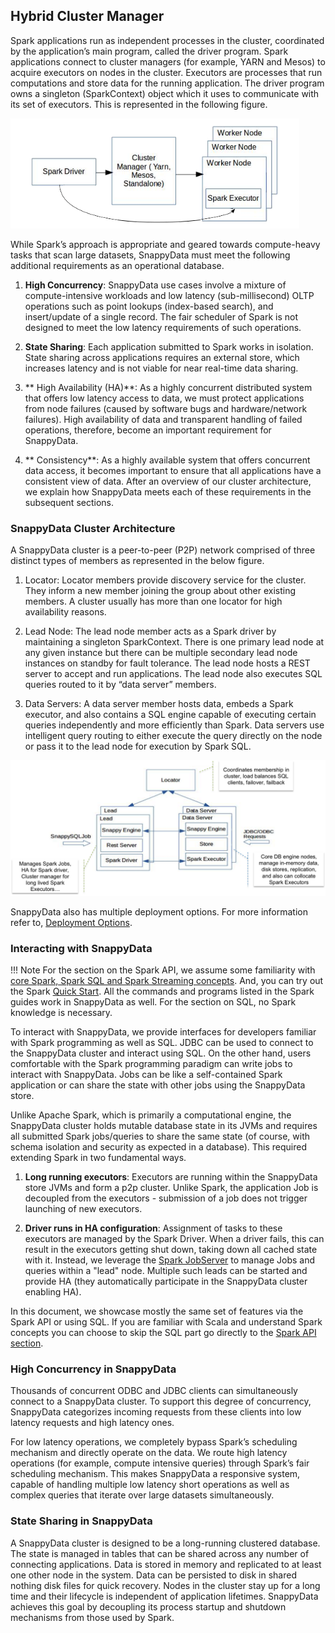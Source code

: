 ## Hybrid Cluster Manager

Spark applications run as independent processes in the cluster, coordinated by the application’s main program, called the driver program. Spark applications connect to cluster managers (for example, YARN and Mesos) to acquire executors on nodes in the cluster. Executors are processes that run computations and store data for the running application. The driver program owns a singleton (SparkContext) object which it uses to communicate with its set of executors. This is represented in the following figure.

![Hybrid Cluster](../Images/hybrid_cluster.png)

While Spark’s approach is appropriate and geared towards compute-heavy tasks that scan large datasets, SnappyData must meet the following additional requirements as an operational database.

1. **High Concurrency**: SnappyData use cases involve a mixture of compute-intensive workloads and low latency (sub-millisecond) OLTP operations such as point lookups (index-based search), and insert/update of a single record. The fair scheduler of Spark is not designed to meet the low latency requirements of such operations.

2. **State Sharing**: Each application submitted to Spark works in isolation. State sharing across applications requires an external store, which increases latency and is not viable for near real-time data sharing.

4. ** High Availability (HA)**: As a highly concurrent distributed system that offers low latency access to data, we must protect applications from node failures (caused by software bugs and hardware/network failures). High availability of data and transparent handling of failed operations, therefore, become an important requirement for SnappyData.

4. ** Consistency**: As a highly available system that offers concurrent data access, it becomes important to ensure that all applications have a consistent view of data.
After an overview of our cluster architecture, we explain how SnappyData meets each of these requirements in the subsequent sections.

### SnappyData Cluster Architecture
A SnappyData cluster is a peer-to-peer (P2P) network comprised of three distinct types of members as represented in the below figure.

1. Locator: Locator members provide discovery service for the cluster. They inform a new member joining the group about other existing members. A cluster usually has more than one locator for high availability reasons.

2. Lead Node: The lead node member acts as a Spark driver by maintaining a singleton SparkContext. There is one primary lead node at any given instance but there can be multiple secondary lead node instances on standby for fault tolerance. The lead node hosts a REST server to accept and run applications. The lead node also executes SQL queries routed to it by “data server” members.

3. Data Servers: A data server member hosts data, embeds a Spark executor, and also contains a SQL engine capable of executing certain queries independently and more efficiently than Spark. Data servers use intelligent query routing to either execute the query directly on the node or pass it to the lead node for execution by Spark SQL.

![ClusterArchitecture](../GettingStarted_Architecture.png)

SnappyData also has multiple deployment options. For more information refer to, [Deployment Options](../deployment.md).

### Interacting with SnappyData

!!! Note
	For the section on the Spark API, we assume some familiarity with [core Spark, Spark SQL and Spark Streaming concepts](http://spark.apache.org/docs/latest/).
And, you can try out the Spark [Quick Start](http://spark.apache.org/docs/latest/quick-start.html). All the commands and programs listed in the Spark guides work in SnappyData as well.
For the section on SQL, no Spark knowledge is necessary.</Note>

To interact with SnappyData, we provide interfaces for developers familiar with Spark programming as well as SQL. JDBC can be used to connect to the SnappyData cluster and interact using SQL. On the other hand, users comfortable with the Spark programming paradigm can write jobs to interact with SnappyData. Jobs can be like a self-contained Spark application or can share the state with other jobs using the SnappyData store.

Unlike Apache Spark, which is primarily a computational engine, the SnappyData cluster holds mutable database state in its JVMs and requires all submitted Spark jobs/queries to share the same state (of course, with schema isolation and security as expected in a database). This required extending Spark in two fundamental ways.

1. **Long running executors**: Executors are running within the SnappyData store JVMs and form a p2p cluster.  Unlike Spark, the application Job is decoupled from the executors - submission of a job does not trigger launching of new executors.

2. **Driver runs in HA configuration**: Assignment of tasks to these executors are managed by the Spark Driver.  When a driver fails, this can result in the executors getting shut down, taking down all cached state with it. Instead, we leverage the [Spark JobServer](https://github.com/spark-jobserver/spark-jobserver) to manage Jobs and queries within a "lead" node.  Multiple such leads can be started and provide HA (they automatically participate in the SnappyData cluster enabling HA).

In this document, we showcase mostly the same set of features via the Spark API or using SQL. If you are familiar with Scala and understand Spark concepts you can choose to skip the SQL part go directly to the [Spark API section](../pgm_guide/snappysession_and_snappystreamingcontext.md#snappysession-and-snappystreamingcontext).

### High Concurrency in SnappyData
Thousands of concurrent ODBC and JDBC clients can simultaneously connect to a SnappyData cluster. To support this degree of concurrency, SnappyData categorizes incoming requests from these clients into low latency requests and high latency ones.

For low latency operations, we completely bypass Spark’s scheduling mechanism and directly operate on the data. We route high latency operations (for example, compute intensive queries) through Spark’s fair scheduling mechanism. This makes SnappyData a responsive system, capable of handling multiple low latency short operations as well as complex queries that iterate over large datasets simultaneously.

### State Sharing in SnappyData
A SnappyData cluster is designed to be a long-running clustered database. The state is managed in tables that can be shared across any number of connecting applications. Data is stored in memory and replicated to at least one other node in the system. Data can be persisted to disk in shared nothing disk files for quick recovery. Nodes in the cluster stay up for a long time and their lifecycle is independent of application lifetimes. SnappyData achieves this goal by decoupling its process startup and shutdown mechanisms from those used by Spark.
